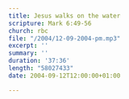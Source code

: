 ```yaml
---
title: Jesus walks on the water
scripture: Mark 6:49-56
church: rbc
file: "/2004/12-09-2004-pm.mp3"
excerpt: ''
summary: ''
duration: '37:36'
length: "58027433"
date: 2004-09-12T12:00:00+01:00

---
```

